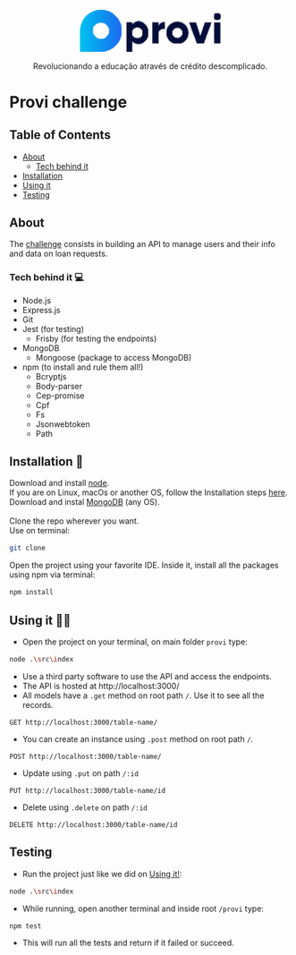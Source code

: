 <p align="center">
  <a href="https://provi.com.br/">
    <img src="media/provi_logo_nobg.png" alt="Logo" width=50% height=50%>
  </a>
  <p align="center">
  Revolucionando a educação através de crédito descomplicado.
  </p>
</p>

# Provi challenge

## Table of Contents

* [About](#about)
  * [Tech behind it](#tech-behind-it-:computer:)
* [Installation](#installation-:wrench:)
* [Using it](#using-it-👨‍💻)
* [Testing](#testing)


## About

The [challenge](https://github.com/provicapital/challenge_node) consists in building an API to manage users and their info and data on loan requests.

### Tech behind it :computer:

* Node.js
* Express.js
* Git
* Jest (for testing)
  * Frisby (for testing the endpoints)
* MongoDB
  * Mongoose (package to access MongoDB)
* npm (to install and rule them all!)
  * Bcryptjs
  * Body-parser
  * Cep-promise
  * Cpf
  * Fs
  * Jsonwebtoken
  * Path

## Installation :wrench:

Download and install [node](https://nodejs.org/en/#home-downloadhead). <br>
If you are on Linux, macOs or another OS, follow the Installation steps [here](https://nodejs.org/en/download/package-manager/). <br>
Download and instal [MongoDB](https://docs.mongodb.com/manual/administration/install-community/) (any OS). <br> <br>
Clone the repo wherever you want. <br>
Use on terminal:
```sh
git clone
```
Open the project using your favorite IDE. Inside it, install all the packages using npm via terminal:
```sh
npm install
```

## Using it 👨‍💻

* Open the project on your terminal, on main folder `provi` type:
```sh
node .\src\index
```
* Use a third party software to use the API and access the endpoints.
* The API is hosted at http://localhost:3000/
* All models have a `.get` method on root path `/`. Use it to see all the records.
```
GET http://localhost:3000/table-name/
```
* You can create an instance using `.post` method on root path `/`.
```
POST http://localhost:3000/table-name/
```
* Update using `.put` on path `/:id`
```
PUT http://localhost:3000/table-name/id
```
* Delete using `.delete` on path `/:id`
```
DELETE http://localhost:3000/table-name/id
```

## Testing

* Run the project just like we did on [Using it!](#using-it!):
```sh
node .\src\index
```
* While running, open another terminal and inside root `/provi` type:
```sh
npm test
```
* This will run all the tests and return if it failed or succeed.
